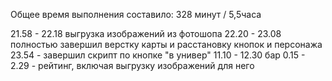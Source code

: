 Общее время выполнения составило: 328 минут / 5,5часа


21.58 - 22.18 выгрузка изображений из фотошопа
22.20 - 23.08 полностью завершил верстку карты и расстановку кнопок и персонажа
23.54 - завершил скрипт по кнопке "в универ"
11.10 - 12.30 бар 
0.15 - 2.29 - рейтинг, включая выгрузку изображений для него
